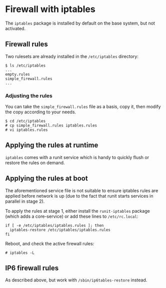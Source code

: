 # Firewall with iptables

The `iptables` package is installed by default on the base system, but not
activated.

## Firewall rules

Two rulesets are already installed in the `/etc/iptables` directory:

```
$ ls /etc/iptables
...
empty.rules
simple_firewall.rules
...
```

### Adjusting the rules

You can take the `simple_firewall.rules` file as a basis, copy it, then modify
the copy according to your needs.

```
$ cd /etc/iptables
# cp simple_firewall.rules iptables.rules
# vi iptables.rules
```

## Applying the rules at runtime

`iptables` comes with a runit service which is handy to quickly flush or restore
the rules on demand.

## Applying the rules at boot

The aforementioned service file is not suitable to ensure iptables rules are
applied before network is up (due to the fact that runit starts services in
parallel in stage 2).

To apply the rules at stage 1, either install the `runit-iptables` package
(which adds a core-service) or add these lines to `/etc/rc.local`:

```
if [ -e /etc/iptables/iptables.rules ]; then
  iptables-restore /etc/iptables/iptables.rules
fi
```

Reboot, and check the active firewall rules:

```
# iptables -L
```

## IP6 firewall rules

As described above, but work with `/sbin/ip6tables-restore` instead.
